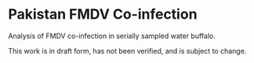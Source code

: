 # Pakistan FMDV Co-infection  
Analysis of FMDV co-infection in serially sampled water buffalo.    
  
This work is in draft form, has not been verified, and is subject to change.  


  
  
